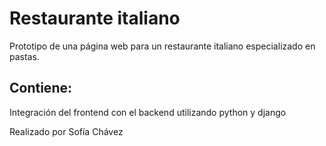 # Restaurante italiano

Prototipo de una página web para un restaurante italiano especializado en pastas.

## Contiene:

Integración del frontend con el backend utilizando python y django

Realizado por Sofía Chávez
